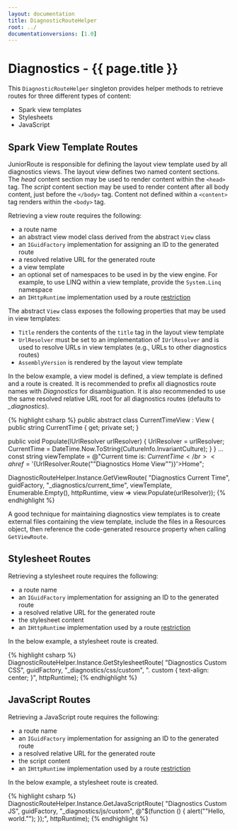 ```yaml
---
layout: documentation
title: DiagnosticRouteHelper
root: ../
documentationversions: [1.0]
---
```

Diagnostics - {{ page.title }}
=
This ```DiagnosticRouteHelper``` singleton provides helper methods to retrieve routes for three different types of content:
* Spark view templates
* Stylesheets
* JavaScript

Spark View Template Routes
-
JuniorRoute is responsible for defining the layout view template used by all diagnostics views. The layout view defines two named content sections. The *head* content section may be used to render content within the ```<head>``` tag. The *script* content section may be used to render content after all body content, just before the ```</body>``` tag. Content not defined within a ```<content>``` tag renders within the ```<body>``` tag.

Retrieving a view route requires the following:
* a route name
* an abstract view model class derived from the abstract ```View``` class
* an ```IGuidFactory``` implementation for assigning an ID to the generated route
* a resolved relative URL for the generated route
* a view template
* an optional set of namespaces to be used in by the view engine. For example, to use LINQ within a view template, provide the ```System.Linq``` namespace
* an ```IHttpRuntime``` implementation used by a route [restriction]()

The abstract ```View``` class exposes the following properties that may be used in view templates:
* ```Title``` renders the contents of the ```title``` tag in the layout view template
* ```UrlResolver``` must be set to an implementation of ```IUrlResolver``` and is used to resolve URLs in view templates (e.g., URLs to other diagnostics routes)
* ```AssemblyVersion``` is rendered by the layout view template

In the below example, a view model is defined, a view template is defined and a route is created. It is recommended to prefix all diagnostics route names with *Diagnostics* for disambiguation. It is also recommended to use the same resolved relative URL root for all diagnostics routes (defaults to <em>_diagnostics</em>).

{% highlight csharp %}
public abstract class CurrentTimeView : View
{
  public string CurrentTime
  {
    get;
    private set;
  }

  public void Populate(IUrlResolver urlResolver)
  {
    UrlResolver = urlResolver;
    CurrentTime = DateTime.Now.ToString(CultureInfo.InvariantCulture);
  }
}
...
const string viewTemplate = @"Current time is: ${CurrentTime}</br><a href='${UrlResolver.Route(""Diagnostics Home View"")}'>Home</a>";

DiagnosticRouteHelper.Instance.GetViewRoute<CurrentTimeView>(
  "Diagnostics Current Time",
  guidFactory,
  "_diagnostics/current_time",
  viewTemplate,
  Enumerable.Empty<string>(),
  httpRuntime,
  view => view.Populate(urlResolver));
{% endhighlight %}

A good technique for maintaining diagnostics view templates is to create external files containing the view template, include the files in a Resources object, then reference the code-generated resource property when calling ```GetViewRoute```.

Stylesheet Routes
-
Retrieving a stylesheet route requires the following:
* a route name
* an ```IGuidFactory``` implementation for assigning an ID to the generated route
* a resolved relative URL for the generated route
* the stylesheet content
* an ```IHttpRuntime``` implementation used by a route [restriction](restrictions.html)

In the below example, a stylesheet route is created.

{% highlight csharp %}
DiagnosticRouteHelper.Instance.GetStylesheetRoute(
  "Diagnostics Custom CSS",
  guidFactory,
  "_diagnostics/css/custom",
  ". custom { text-align: center; }",
  httpRuntime);
{% endhighlight %}

JavaScript Routes
-
Retrieving a JavaScript route requires the following:
* a route name
* an ```IGuidFactory``` implementation for assigning an ID to the generated route
* a resolved relative URL for the generated route
* the script content
* an ```IHttpRuntime``` implementation used by a route [restriction]()

In the below example, a stylesheet route is created.

{% highlight csharp %}
DiagnosticRouteHelper.Instance.GetJavaScriptRoute(
  "Diagnostics Custom JS",
  guidFactory,
  "_diagnostics/js/custom",
  @"$(function () { alert(""Hello, world.""); });",
  httpRuntime);
{% endhighlight %}